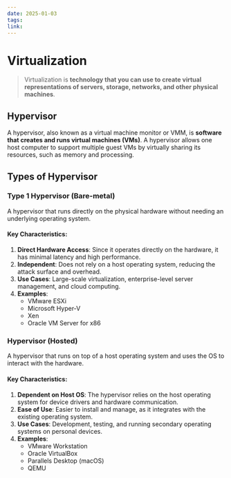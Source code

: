 ```yaml
---
date: 2025-01-03
tags: 
link:
---
```


# Virtualization

> Virtualization is **technology that you can use to create virtual representations of servers, storage, networks, and other physical machines**.

## Hypervisor

A hypervisor, also known as a virtual machine monitor or VMM, is **software that creates and runs virtual machines (VMs)**. A hypervisor allows one host computer to support multiple guest VMs by virtually sharing its resources, such as memory and processing.

## Types of Hypervisor

### Type 1 Hypervisor (Bare-metal)

A hypervisor that runs directly on the physical hardware without needing an underlying operating system.
#### **Key Characteristics**:

1. **Direct Hardware Access**: Since it operates directly on the hardware, it has minimal latency and high performance.
2. **Independent**: Does not rely on a host operating system, reducing the attack surface and overhead.
3. **Use Cases**: Large-scale virtualization, enterprise-level server management, and cloud computing.
4. **Examples**:
    - VMware ESXi
    - Microsoft Hyper-V
    - Xen
    - Oracle VM Server for x86

### Hypervisor (Hosted)

A hypervisor that runs on top of a host operating system and uses the OS to interact with the hardware.
#### **Key Characteristics**:

1. **Dependent on Host OS**: The hypervisor relies on the host operating system for device drivers and hardware communication.
2. **Ease of Use**: Easier to install and manage, as it integrates with the existing operating system.
3. **Use Cases**: Development, testing, and running secondary operating systems on personal devices.
4. **Examples**:
    - VMware Workstation
    - Oracle VirtualBox
    - Parallels Desktop (macOS)
    - QEMU